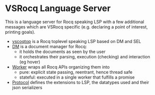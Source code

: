 # VSRocq Language Server

This is a language server for Rocq speaking LSP with a few additional messages
which are VSRocq specific (e.g. declaring a point of interest, printing goals).

- [vscoqtop](vscoqtop/) is a Rocq toplevel speaking LSP based on DM and SEL
- [DM](dm/) is a document manager for Rocq:
  - it holds the documents as seen by the user
  - it orchestrates their parsing, execution (checking) and interaction (eg hover)
- [Worker](rocq-worker/) wraps all Rocq APIs organizing them into
  - pure: explicit state passing, reentrant, hence thread safe
  - stateful: executed in a single worker that fulfills a promise
- [Protocol](protocol/) defines the extensions to LSP, the datatypes used and
  their json serializers
